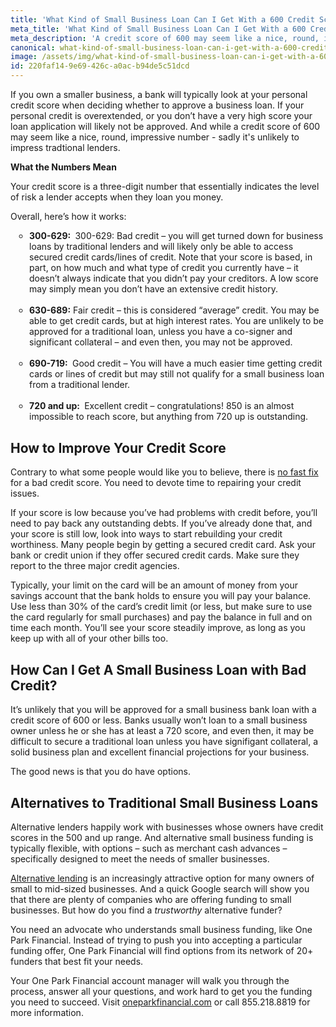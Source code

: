 ```yaml
---
title: 'What Kind of Small Business Loan Can I Get With a 600 Credit Score?'
meta_title: 'What Kind of Small Business Loan Can I Get With a 600 Credit Score?'
meta_description: 'A credit score of 600 may seem like a nice, round, impressive number - but sadly it''s unlikely to impress traditional lenders. But owners of small businesses do have funding options even without a perfect credit history.'
canonical: what-kind-of-small-business-loan-can-i-get-with-a-600-credit-score
image: /assets/img/what-kind-of-small-business-loan-can-i-get-with-a-600-credit-score.jpg
id: 220faf14-9e69-426c-a0ac-b94de5c51dcd
---
```

If you own a smaller business, a bank will typically look at your personal credit score when deciding whether to approve a business loan. If your personal credit is overextended, or you don&rsquo;t have a very high score your loan application will likely not be approved. And while a credit score of 600 may seem like a nice, round, impressive number - sadly it's unlikely to impress tradtional lenders.</p>

<p><strong>What the Numbers Mean</strong></p>
<p>Your credit score is a three-digit number that essentially indicates the level of risk a lender accepts when they loan you money.</p>

<p>Overall, here&rsquo;s how it works:</p>

<ul style="list-style:circle;padding-left:30px;margin-bottom:30px;">
<li><strong>300-629:&nbsp;</strong> 300-629: Bad credit &ndash; you will get turned down for business loans by traditional lenders and will likely only be able to access secured credit cards/lines of credit. Note that your score is based, in part, on how much and what type of credit you currently have &ndash; it doesn&rsquo;t always indicate that you didn&rsquo;t pay your creditors. A low score may simply mean you don&rsquo;t have an extensive credit history.</li>
  <br />
<li><strong>630-689:</strong> Fair credit &ndash; this is considered &ldquo;average&rdquo; credit. You may be able to get credit cards, but at high interest rates. You are unlikely to be approved for a traditional loan, unless you have a co-signer and significant collateral &ndash; and even then, you may not be approved.</li>
    <br />
<li><strong>690-719:&nbsp;</strong> Good credit &ndash; You will have a much easier time getting credit cards or lines of credit but may still not qualify for a small business loan from a traditional lender.</li>
    <br />
<li><strong>720 and up:&nbsp;</strong> Excellent credit &ndash; congratulations! 850 is an almost impossible to reach score, but anything from 720 up is outstanding.</li>
</ul>
  
<h2>How to Improve Your Credit Score</h2>

<p>Contrary to what some people would like you to believe, there is <a href="https://www.consumer.ftc.gov/articles/fixing-your-credit">no fast fix</a> for a bad credit score. You need to devote time to repairing your credit issues.</p>

<p>If your score is low because you&rsquo;ve had problems with credit before, you&rsquo;ll need to pay back any outstanding debts. If you&rsquo;ve already done that, and your score is still low, look into ways to start rebuilding your credit worthiness. Many people begin by getting a secured credit card. Ask your bank or credit union if they offer secured credit cards. Make sure they report to the three major credit agencies. </p>

<p>Typically, your limit on the card will be an amount of money from your savings account that the bank holds to ensure you will pay your balance. Use less than 30% of the card&rsquo;s credit limit (or less, but make sure to use the card regularly for small purchases) and pay the balance in full and on time each month. You&rsquo;ll see your score steadily improve, as long as you keep up with all of your other bills too.</p>

<h2>How Can I Get A Small Business Loan with Bad Credit?</h2>

<p>It&rsquo;s unlikely that you will be approved for a small business bank loan with a credit score of 600 or less. Banks usually won&rsquo;t loan to a small business owner unless he or she has at least a 720 score, and even then, it may be difficult to secure a traditional loan unless you have signifigant collateral, a solid business plan and excellent financial projections for your business.</p>

<p>The good news is that you do have options. </p>
  
<h2>Alternatives to Traditional Small Business Loans</h2> 

<p>Alternative lenders happily work with businesses whose owners have credit scores in the 500 and up range. And alternative small business funding is typically flexible, with options &ndash; such as merchant cash advances &ndash; specifically designed to meet the needs of smaller businesses.</p>

<p><a href="https://www.oneparkfinancial.com/">Alternative lending</a> is an increasingly attractive option for many owners of small to mid-sized businesses. And a quick Google search will show you that there are plenty of companies who are offering funding to small businesses. But how do you find a<em> trustworthy </em>alternative funder?</p>

<p>You need an advocate who understands small business funding, like One Park Financial. Instead of trying to push you into accepting a particular funding offer, One Park Financial will find options from its network of 20+ funders that best fit your needs.</p>

<p>Your One Park Financial account manager will walk you through the process, answer all your questions, and work hard to get you the funding you need to succeed. Visit <a href="https://www.oneparkfinancial.com/">oneparkfinancial.com</a> or call 855.218.8819 for more information.</p>